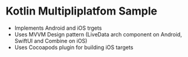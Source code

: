 # Kotlin Multipliplatfom Sample

* Implements Android and iOS trgets
* Uses MVVM Design pattern (LiveData arch component on Android, SwiftUI and Combine on iOS)
* Uses Cocoapods plugin for building iOS targets
